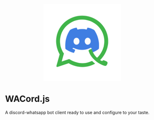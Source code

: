 <div style="text-align: center;">
  <img src="./.github/media/whatscord_logo.png" width="50%"></img>
</div>

# WACord.js
<!-- *W*h*A*tsapp dis*CORD* bot -->

A discord-whatsapp bot client ready to use and configure to your taste.

